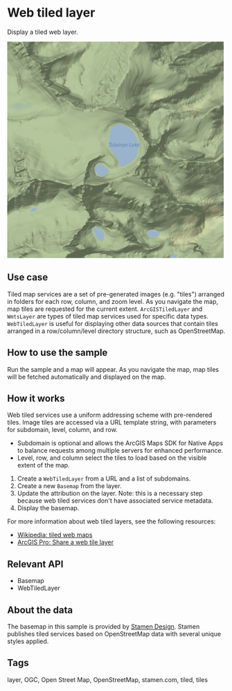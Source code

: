 # Web tiled layer

Display a tiled web layer.

![](screenshot.png)

## Use case

Tiled map services are a set of pre-generated images (e.g. "tiles") arranged in folders for each row, column, and zoom level. As you navigate the map, map tiles are requested for the current extent. `ArcGISTiledLayer` and `WmtsLayer` are types of tiled map services used for specific data types. `WebTiledLayer` is useful for displaying other data sources that contain tiles arranged in a row/column/level directory structure, such as OpenStreetMap.

## How to use the sample

Run the sample and a map will appear. As you navigate the map, map tiles will be fetched automatically and displayed on the map.

## How it works

Web tiled services use a uniform addressing scheme with pre-rendered tiles. Image tiles are accessed via a URL template string, with parameters for subdomain, level, column, and row.
* Subdomain is optional and allows the ArcGIS Maps SDK for Native Apps to balance requests among multiple servers for enhanced performance.
* Level, row, and column select the tiles to load based on the visible extent of the map.

1. Create a `WebTiledLayer` from a URL and a list of subdomains.
2. Create a new `Basemap` from the layer.
3. Update the attribution on the layer. Note: this is a necessary step because web tiled services don't have associated service metadata.
4. Display the basemap.

For more information about web tiled layers, see the following resources:
* [Wikipedia: tiled web maps](https://en.wikipedia.org/wiki/Tiled_web_map)
* [ArcGIS Pro: Share a web tile layer](https://pro.arcgis.com/en/pro-app/help/sharing/overview/web-tile-layer.htm)

## Relevant API

* Basemap
* WebTiledLayer

## About the data

The basemap in this sample is provided by [Stamen Design](maps.stamen.com). Stamen publishes tiled services based on OpenStreetMap data with several unique styles applied.

## Tags

layer, OGC, Open Street Map, OpenStreetMap, stamen.com, tiled, tiles
